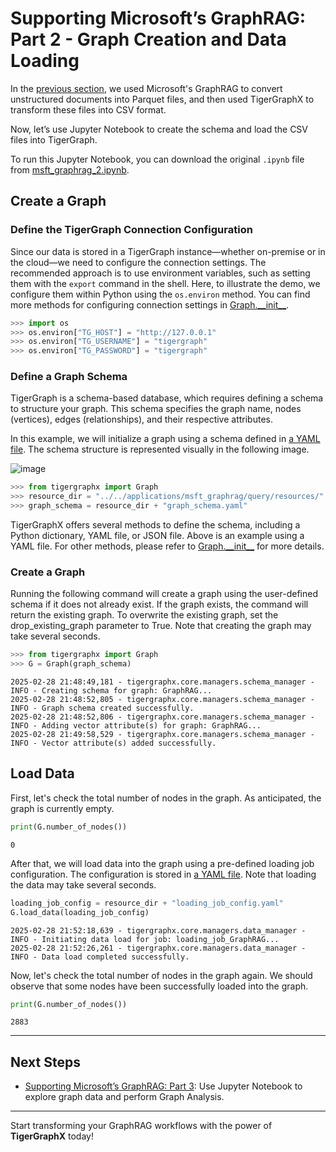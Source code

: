 # Supporting Microsoft’s GraphRAG: Part 2 - Graph Creation and Data Loading

In the [previous section](msft_graphrag_1.md), we used Microsoft's GraphRAG to convert unstructured documents into Parquet files, and then used TigerGraphX to transform these files into CSV format.

Now, let’s use Jupyter Notebook to create the schema and load the CSV files into TigerGraph.

To run this Jupyter Notebook, you can download the original `.ipynb` file from [msft_graphrag_2.ipynb](https://github.com/tigergraph/tigergraphx/tree/main/docs/graphrag/msft_graphrag_2.ipynb).

## Create a Graph
### Define the TigerGraph Connection Configuration
Since our data is stored in a TigerGraph instance—whether on-premise or in the cloud—we need to configure the connection settings. The recommended approach is to use environment variables, such as setting them with the `export` command in the shell. Here, to illustrate the demo, we configure them within Python using the `os.environ` method. You can find more methods for configuring connection settings in [Graph.\_\_init\_\_](../reference/01_core/graph.md#tigergraphx.core.graph.Graph.__init__).


```python
>>> import os
>>> os.environ["TG_HOST"] = "http://127.0.0.1"
>>> os.environ["TG_USERNAME"] = "tigergraph"
>>> os.environ["TG_PASSWORD"] = "tigergraph"
```

### Define a Graph Schema
TigerGraph is a schema-based database, which requires defining a schema to structure your graph. This schema specifies the graph name, nodes (vertices), edges (relationships), and their respective attributes.

In this example, we will initialize a graph using a schema defined in [a YAML file](https://github.com/tigergraph/tigergraphx/blob/main/applications/msft_graphrag/query/resources/graph_schema.yaml). The schema structure is represented visually in the following image.

![image](https://raw.githubusercontent.com/tigerGraph/tigergraphx/refs/heads/main/docs/images/graphrag/schema.png)


```python
>>> from tigergraphx import Graph
>>> resource_dir = "../../applications/msft_graphrag/query/resources/"
>>> graph_schema = resource_dir + "graph_schema.yaml"
```

TigerGraphX offers several methods to define the schema, including a Python dictionary, YAML file, or JSON file. Above is an example using a YAML file. For other methods, please refer to [Graph.\_\_init\_\_](../reference/01_core/graph.md#tigergraphx.core.graph.Graph.__init__) for more details.

### Create a Graph
Running the following command will create a graph using the user-defined schema if it does not already exist. If the graph exists, the command will return the existing graph. To overwrite the existing graph, set the drop_existing_graph parameter to True. Note that creating the graph may take several seconds.


```python
>>> from tigergraphx import Graph
>>> G = Graph(graph_schema)
```

    2025-02-28 21:48:49,181 - tigergraphx.core.managers.schema_manager - INFO - Creating schema for graph: GraphRAG...
    2025-02-28 21:48:52,805 - tigergraphx.core.managers.schema_manager - INFO - Graph schema created successfully.
    2025-02-28 21:48:52,806 - tigergraphx.core.managers.schema_manager - INFO - Adding vector attribute(s) for graph: GraphRAG...
    2025-02-28 21:49:58,529 - tigergraphx.core.managers.schema_manager - INFO - Vector attribute(s) added successfully.


## Load Data
First, let's check the total number of nodes in the graph. As anticipated, the graph is currently empty.


```python
print(G.number_of_nodes())
```

    0


After that, we will load data into the graph using a pre-defined loading job configuration. The configuration is stored in [a YAML file](https://github.com/tigergraph/tigergraphx/blob/main/applications/msft_graphrag/query/resources/loading_job_config.yaml). Note that loading the data may take several seconds.


```python
loading_job_config = resource_dir + "loading_job_config.yaml"
G.load_data(loading_job_config)
```

    2025-02-28 21:52:18,639 - tigergraphx.core.managers.data_manager - INFO - Initiating data load for job: loading_job_GraphRAG...
    2025-02-28 21:52:26,261 - tigergraphx.core.managers.data_manager - INFO - Data load completed successfully.


Now, let's check the total number of nodes in the graph again. We should observe that some nodes have been successfully loaded into the graph.


```python
print(G.number_of_nodes())
```

    2883


---

## Next Steps

- [Supporting Microsoft’s GraphRAG: Part 3](msft_graphrag_3.md): Use Jupyter Notebook to explore graph data and perform Graph Analysis.

---

Start transforming your GraphRAG workflows with the power of **TigerGraphX** today!
